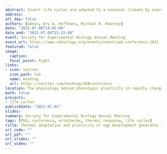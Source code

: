 ```yaml
---
abstract: Insect life cycles are adapted to a seasonal climate by expressing alternative voltinism phenotypes—the number of generations in a year. The problem is to understand how this phenotypic variation along latitudinal gradients is generated through the interactions between environmental factors, like temperature, and the traits of organisms, like development rate and dormancy. However, our current understanding is limited by how thermal responses are characterised, competing theories of thermal adaptation and an incomplete understanding of complex life cycles. Using the widely distributed grasshopper genus *Warramaba* as a model, we aimed to reconcile theories of thermal adaptation and tested their respective predictions. We hypothesised that the egg stage was a critical life stage for generating latitudinal patterns of voltinism in *Warramaba*. We described patterns of voltinism and thermal response of egg development rate within and among species of *Warramaba* along a latitudinal temperature gradient. We found a latitudinal pattern of univoltinism at high latitudes and multivoltinism at low latitudes that corresponded with remarkably strong divergence in egg dormancy patterns and thermal responses of egg development. We argue that the switch in voltinism along the latitudinal gradient was generated by the combined predictions of the evolution of voltinism and of thermal adaptation. We conclude that analyses of latitudinal patterns in thermal responses and corresponding life histories need to consider the evolution of thermal response curves within the context of seasonal temperature cycles rather than based solely on optimality and trade-offs in performance.
address:
all_day: false
authors: [admin, Ary A. Hoffmann, Michael R. Kearney]
date: "2021-07-08T14:05:00"
date_end: "2021-07-08T15:15:00"
event: Society for Experimental Biology Annual Meeting
event_url: https://www.sebiology.org/events/event/seb-conference-2021
featured: false
image: 
  caption: 
  focal_point: Right
links:
- icon: twitter
  icon_pack: fab
  name: Hashtag
  url: https://twitter.com/hashtag/SEBconference
location: The physiology behind phenotypic plasticity in rapidly changing environments abstract AC4.37
math: false
projects:
- life-cycles
publishDate: "2021-01-01"
slides: 
summary: Society for Experimental Biology Annual Meeting
tags: [PhD, conference, ectotherms, thermal response, life cycles]
title: Thermal adaptation and plasticity of egg development generates latitudinal patterns in insect life cycles under seasonal climates
url_code: ""
url_pdf: ""
url_slides: ""
url_video: ""
---
```



